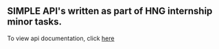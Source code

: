 ## SIMPLE API's written as part of HNG internship minor tasks.

To view api documentation, click [here](https://documenter.getpostman.com/view/18859386/2s8YYFsjP2#eda0c1c3-2867-40c6-8eb5-4530582dfa5d)
